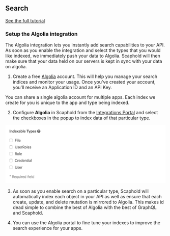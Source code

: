 ## Search

[See the full tutorial](tutorials/sending-push-notifications/)

### Setup the Algolia integration

The Algolia integration lets you instantly add search capabilities to your API. As soon as you enable the integration and select the types
that you would like indexed, we immediately push your data to Algolia. Scaphold will then make sure that your data held on our servers
is kept in sync with your data on algolia.

1. Create a free [Algolia](https://www.algolia.com/) account. This will help you manage your search indices and monitor your usage. Once you've created your account, you'll receive an Application ID and an API Key.

<aside class="notice">
        You can share a single algolia account for multiple apps. Each index we create for you is unique to the app and type being indexed.
</aside>

2. Configure **Algolia** in Scaphold from the [Integrations Portal](https://scaphold.io/apps) and select the checkboxes in the popup to index data of that particular type.

<img class="news-how-to-img" src="/images/integrations/Algolia_Index.png" alt="Configure your Algolia integration">

3. As soon as you enable search on a particular type, Scaphold will automatically index each object in your API
as well as ensure that each create, update, and delete mutation is mirrored to Algolia. This makes id dead simple to combine
the best of Algolia with the best of GraphQL and Scaphold.

4. You can use the Algolia portal to fine tune your indexes to improve the search experience for your apps.